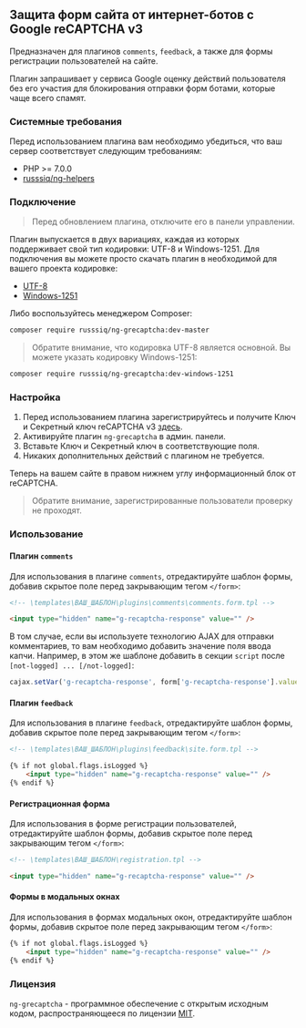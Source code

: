 ## Защита форм сайта от интернет-ботов с Google reCAPTCHA v3

Предназначен для плагинов `comments`, `feedback`, а также для формы регистрации пользователей на сайте.

Плагин запрашивает у сервиса Google оценку действий пользователя без его участия для блокирования отправки форм ботами, которые чаще всего спамят.

### Системные требования

Перед использованием плагина вам необходимо убедиться, что ваш сервер соответствует следующим требованиям:

 - PHP >= 7.0.0
 - [russsiq/ng-helpers](https://github.com/russsiq/ng-helpers)

### Подключение

> Перед обновлением плагина, отключите его в панели управлении.

Плагин выпускается в двух вариациях, каждая из которых поддерживает свой тип кодировки: UTF-8 и Windows-1251. Для подключения вы можете просто скачать плагин в необходимой для вашего проекта кодировке:

 - [UTF-8](https://codeload.github.com/russsiq/ng-grecaptcha/zip/master)
 - [Windows-1251](https://codeload.github.com/russsiq/ng-grecaptcha/zip/windows-1251)

Либо воспользуйтесь менеджером Composer:

```bash
composer require russsiq/ng-grecaptcha:dev-master
```

> Обратите внимание, что кодировка UTF-8 является основной. Вы можете указать кодировку Windows-1251:

```bash
composer require russsiq/ng-grecaptcha:dev-windows-1251
```

### Настройка

 1. Перед использованием плагина зарегистрируйтесь и получите Ключ и Секретный ключ reCAPTCHA v3 [здесь](https://g.co/recaptcha/v3).
 1. Активируйте плагин `ng-grecaptcha` в админ. панели.
 1. Вставьте Ключ и Секретный ключ в соответствующие поля.
 1. Никаких дополнительных действий с плагином не требуется.

Теперь на вашем сайте в правом нижнем углу информационный блок от reCAPTCHA.

> Обратите внимание, зарегистрированные пользователи проверку не проходят.

### Использование

#### Плагин `comments`

Для использования в плагине `comments`, отредактируйте шаблон формы, добавив скрытое поле перед закрывающим тегом `</form>`:

```html
<!-- \templates\ВАШ_ШАБЛОН\plugins\comments\comments.form.tpl -->

<input type="hidden" name="g-recaptcha-response" value="" />
```

В том случае, если вы используете технологию AJAX для отправки комментариев, то вам необходимо добавить значение поля ввода капчи. Например, в этом же шаблоне добавить в секции `script` после `[not-logged] ... [/not-logged]`:

```javascript
cajax.setVar('g-recaptcha-response', form['g-recaptcha-response'].value);
```

#### Плагин `feedback`

Для использования в плагине `feedback`, отредактируйте шаблон формы, добавив скрытое поле перед закрывающим тегом `</form>`:

```html
<!-- \templates\ВАШ_ШАБЛОН\plugins\feedback\site.form.tpl -->

{% if not global.flags.isLogged %}
    <input type="hidden" name="g-recaptcha-response" value="" />
{% endif %}
```

#### Регистрационная форма

Для использования в форме регистрации пользователей, отредактируйте шаблон формы, добавив скрытое поле перед закрывающим тегом `</form>`:

```html
<!-- \templates\ВАШ_ШАБЛОН\registration.tpl -->

<input type="hidden" name="g-recaptcha-response" value="" />
```

#### Формы в модальных окнах

Для использования в формах модальных окон, отредактируйте шаблон формы, добавив скрытое поле перед закрывающим тегом `</form>`:

```html
{% if not global.flags.isLogged %}
    <input type="hidden" name="g-recaptcha-response" value="" />
{% endif %}
```

### Лицензия

`ng-grecaptcha` - программное обеспечение с открытым исходным кодом, распространяющееся по лицензии [MIT](https://choosealicense.com/licenses/mit/).
